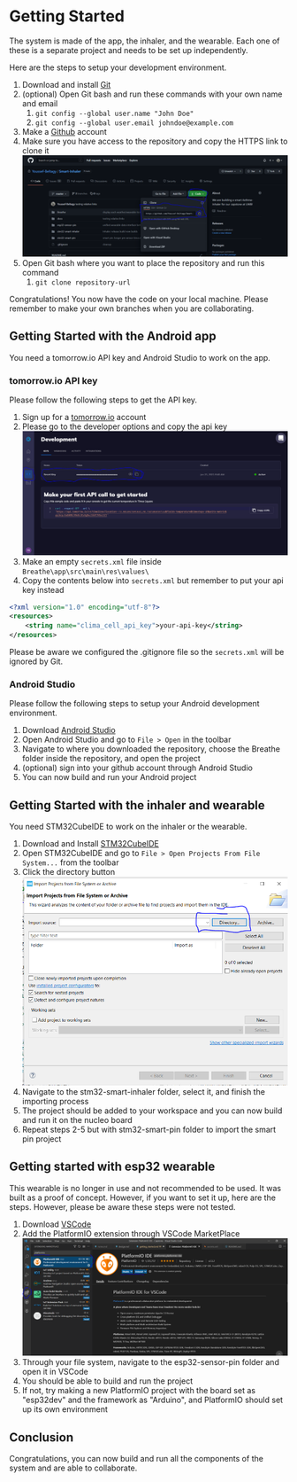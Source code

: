 # Getting Started

The system is made of the app, the inhaler, and the wearable. Each one of these is a separate project and needs to be set up independently.

Here are the steps to setup your development environment.

1. Download and install [Git](https://git-scm.com/downloads)
2. (optional) Open Git bash and run these commands with your own name and email 
   1. `git config --global user.name "John Doe"`
   2. `git config --global user.email johndoe@example.com`
3. Make a [Github](https://github.com/) account
4. Make sure you have access to the repository and copy the HTTPS link to clone it ![Get Repository HTTP link](pics/project_url.png)
5. Open Git bash where you want to place the repository and run this command
   1. `git clone repository-url`

Congratulations! You now have the code on your local machine. Please remember to make your own branches when you are collaborating.

## Getting Started with the Android app

You need a tomorrow.io API key and Android Studio to work on the app.

### tomorrow.io API key

Please follow the following steps to get the API key.

1. Sign up for a [tomorrow.io](https://www.tomorrow.io/weather-api/) account
2. Please go to the developer options and copy the api key ![tomorrow.io API key](pics/tomorrow.io.png)
3. Make an empty `secrets.xml` file inside `Breathe\app\src\main\res\values\`
4. Copy the contents below into `secrets.xml` but remember to put your api key instead

```xml
<?xml version="1.0" encoding="utf-8"?>
<resources>
    <string name="clima_cell_api_key">your-api-key</string>
</resources>
```
Please be aware we configured the .gitignore file so the `secrets.xml` will be ignored by Git.

### Android Studio

Please follow the following steps to setup your Android development environment.

1. Download [Android Studio](https://developer.android.com/studio)
2. Open Android Studio and go to `File > Open` in the toolbar
3. Navigate to where you downloaded the repository, choose the Breathe folder inside the repository, and open the project
4. (optional) sign into your github account through Android Studio
5. You can now build and run your Android project

## Getting Started with the inhaler and wearable

You need STM32CubeIDE to work on the inhaler or the wearable.

1. Download and Install [STM32CubeIDE](https://www.st.com/content/st_com/en/products/development-tools/software-development-tools/stm32-software-development-tools/stm32-ides/stm32cubeide.html)
2. Open STM32CubeIDE and go to `File > Open Projects From File System...` from the toolbar
3. Click the directory button ![Click the Directory Button](pics\stm32cubeide.png)
4. Navigate to the stm32-smart-inhaler folder, select it, and finish the importing process
5. The project should be added to your workspace and you can now build and run it on the nucleo board
6. Repeat steps 2-5 but with stm32-smart-pin folder to import the smart pin project

## Getting started with esp32 wearable

This wearable is no longer in use and not recommended to be used. It was built as a proof of concept. However, if you want to set it up, here are the steps. However, please be aware these steps were not tested.

1. Download [VSCode](https://code.visualstudio.com/download)
2. Add the PlatformIO extension through VSCode MarketPlace ![PlatformIO in VSCode MarketPlace](pics/platformio.png)
3. Through your file system, navigate to the esp32-sensor-pin folder and open it in VSCode
4. You should be able to build and run the project
5.  If not, try making a new PlatformIO project with the board set as "esp32dev" and the framework as "Arduino", and PlatformIO should set up its own environment 

## Conclusion

Congratulations, you can now build and run all the components of the system and are able to collaborate.